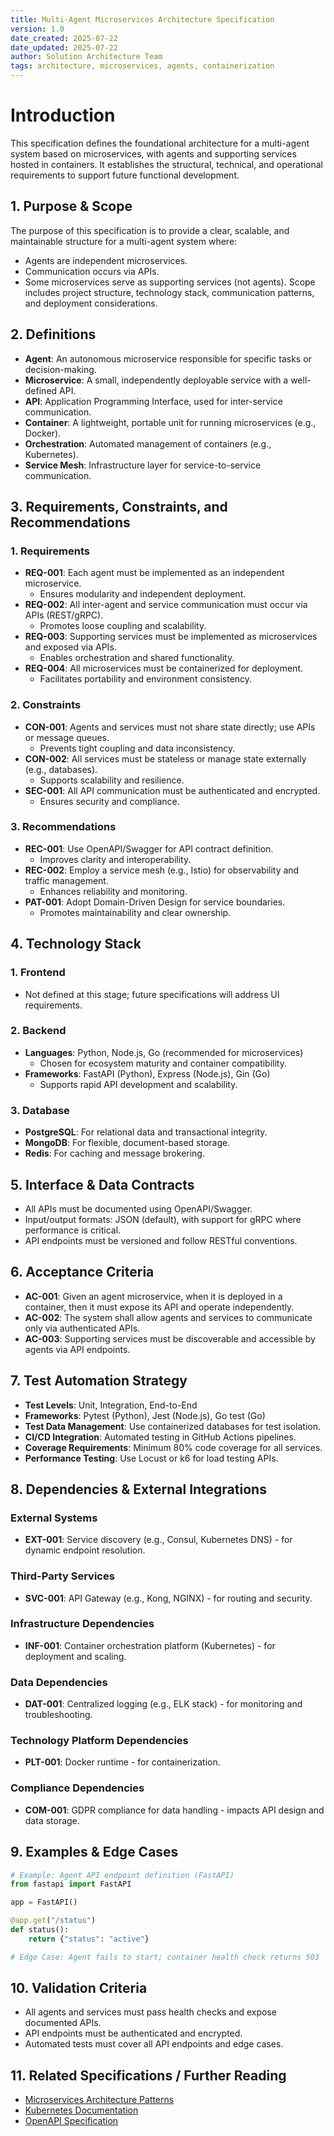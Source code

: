 ```yaml
---
title: Multi-Agent Microservices Architecture Specification
version: 1.0
date_created: 2025-07-22
date_updated: 2025-07-22
author: Solution Architecture Team
tags: architecture, microservices, agents, containerization
---
```

# Introduction
This specification defines the foundational architecture for a multi-agent system based on microservices, with agents and supporting services hosted in containers. It establishes the structural, technical, and operational requirements to support future functional development.

## 1. Purpose & Scope
The purpose of this specification is to provide a clear, scalable, and maintainable structure for a multi-agent system where:
- Agents are independent microservices.
- Communication occurs via APIs.
- Some microservices serve as supporting services (not agents).
Scope includes project structure, technology stack, communication patterns, and deployment considerations.

## 2. Definitions
- **Agent**: An autonomous microservice responsible for specific tasks or decision-making.
- **Microservice**: A small, independently deployable service with a well-defined API.
- **API**: Application Programming Interface, used for inter-service communication.
- **Container**: A lightweight, portable unit for running microservices (e.g., Docker).
- **Orchestration**: Automated management of containers (e.g., Kubernetes).
- **Service Mesh**: Infrastructure layer for service-to-service communication.

## 3. Requirements, Constraints, and Recommendations

### 1. Requirements
- **REQ-001**: Each agent must be implemented as an independent microservice.
  - Ensures modularity and independent deployment.
- **REQ-002**: All inter-agent and service communication must occur via APIs (REST/gRPC).
  - Promotes loose coupling and scalability.
- **REQ-003**: Supporting services must be implemented as microservices and exposed via APIs.
  - Enables orchestration and shared functionality.
- **REQ-004**: All microservices must be containerized for deployment.
  - Facilitates portability and environment consistency.

### 2. Constraints
- **CON-001**: Agents and services must not share state directly; use APIs or message queues.
  - Prevents tight coupling and data inconsistency.
- **CON-002**: All services must be stateless or manage state externally (e.g., databases).
  - Supports scalability and resilience.
- **SEC-001**: All API communication must be authenticated and encrypted.
  - Ensures security and compliance.

### 3. Recommendations
- **REC-001**: Use OpenAPI/Swagger for API contract definition.
  - Improves clarity and interoperability.
- **REC-002**: Employ a service mesh (e.g., Istio) for observability and traffic management.
  - Enhances reliability and monitoring.
- **PAT-001**: Adopt Domain-Driven Design for service boundaries.
  - Promotes maintainability and clear ownership.

## 4. Technology Stack

### 1. Frontend
- Not defined at this stage; future specifications will address UI requirements.

### 2. Backend
- **Languages**: Python, Node.js, Go (recommended for microservices)
  - Chosen for ecosystem maturity and container compatibility.
- **Frameworks**: FastAPI (Python), Express (Node.js), Gin (Go)
  - Supports rapid API development and scalability.

### 3. Database
- **PostgreSQL**: For relational data and transactional integrity.
- **MongoDB**: For flexible, document-based storage.
- **Redis**: For caching and message brokering.

## 5. Interface & Data Contracts
- All APIs must be documented using OpenAPI/Swagger.
- Input/output formats: JSON (default), with support for gRPC where performance is critical.
- API endpoints must be versioned and follow RESTful conventions.

## 6. Acceptance Criteria
- **AC-001**: Given an agent microservice, when it is deployed in a container, then it must expose its API and operate independently.
- **AC-002**: The system shall allow agents and services to communicate only via authenticated APIs.
- **AC-003**: Supporting services must be discoverable and accessible by agents via API endpoints.

## 7. Test Automation Strategy
- **Test Levels**: Unit, Integration, End-to-End
- **Frameworks**: Pytest (Python), Jest (Node.js), Go test (Go)
- **Test Data Management**: Use containerized databases for test isolation.
- **CI/CD Integration**: Automated testing in GitHub Actions pipelines.
- **Coverage Requirements**: Minimum 80% code coverage for all services.
- **Performance Testing**: Use Locust or k6 for load testing APIs.

## 8. Dependencies & External Integrations

### External Systems
- **EXT-001**: Service discovery (e.g., Consul, Kubernetes DNS) - for dynamic endpoint resolution.

### Third-Party Services
- **SVC-001**: API Gateway (e.g., Kong, NGINX) - for routing and security.

### Infrastructure Dependencies
- **INF-001**: Container orchestration platform (Kubernetes) - for deployment and scaling.

### Data Dependencies
- **DAT-001**: Centralized logging (e.g., ELK stack) - for monitoring and troubleshooting.

### Technology Platform Dependencies
- **PLT-001**: Docker runtime - for containerization.

### Compliance Dependencies
- **COM-001**: GDPR compliance for data handling - impacts API design and data storage.

## 9. Examples & Edge Cases

```python
# Example: Agent API endpoint definition (FastAPI)
from fastapi import FastAPI

app = FastAPI()

@app.get("/status")
def status():
    return {"status": "active"}

# Edge Case: Agent fails to start; container health check returns 503
```

## 10. Validation Criteria
- All agents and services must pass health checks and expose documented APIs.
- API endpoints must be authenticated and encrypted.
- Automated tests must cover all API endpoints and edge cases.

## 11. Related Specifications / Further Reading
- [Microservices Architecture Patterns](https://martinfowler.com/microservices/)
- [Kubernetes Documentation](https://kubernetes.io/docs/)
- [OpenAPI Specification](https://swagger.io/specification/)
